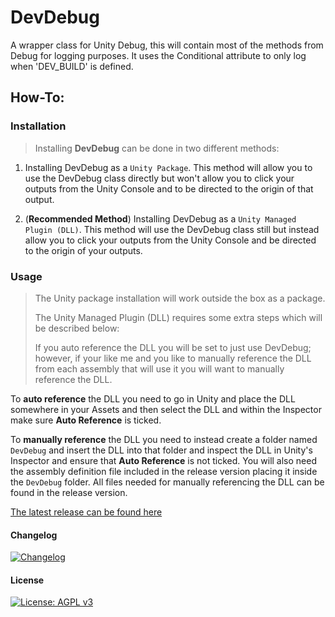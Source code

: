 # DevDebug
A wrapper class for Unity Debug, this will contain most of the methods
from Debug for logging purposes. It uses the Conditional attribute
to only log when 'DEV_BUILD' is defined.

## How-To:

### Installation

> Installing **DevDebug** can be done in two different methods:

1. Installing DevDebug as a `Unity Package`. This method will allow you to use
the DevDebug class directly but won't allow you to click your 
outputs from the Unity Console and to be directed to the origin of that output.

2. (**Recommended Method**) Installing DevDebug as a 
`Unity Managed Plugin (DLL)`. This method will use the DevDebug class still
but instead allow you to click your outputs from the Unity Console
and be directed to the origin of your outputs.


### Usage
> The Unity package installation will work outside the box as a package.
> 
> The Unity Managed  Plugin (DLL) requires some extra steps which will be described below:
> 
> If you auto reference the DLL you will be set to just use DevDebug; however,
if your like me and you like to manually reference the DLL from each assembly
that will use it you will want to manually reference the DLL.

To **auto reference** the DLL you need to go in Unity and place the DLL
somewhere in your Assets and then select the DLL and within the Inspector
make sure **Auto Reference** is ticked.

To **manually reference** the DLL you need to instead create a folder
named `DevDebug` and insert the DLL into that folder and inspect the DLL in
Unity's Inspector and ensure that **Auto Reference** is not ticked. You
will also need the assembly definition file included in the release version
placing it inside the `DevDebug` folder. All files needed for manually
referencing the DLL can be found in the release version.

[The latest release can be found here](https://github.com/dev-syn/dev-debug/releases/latest)


#### Changelog
[![Changelog](https://img.shields.io/badge/Changelog-Keep%20A%20Changelog-yellow)](CHANGELOG.md)
#### License
[![License: AGPL v3](https://img.shields.io/badge/License-AGPL_v3-blue.svg)](LICENSE.md)

